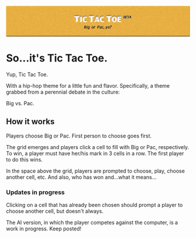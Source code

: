 ![Tic Tac Toe](/imgs/banner_noframe.png)

# So...it's Tic Tac Toe.

Yup, Tic Tac Toe.

With a hip-hop theme for a little fun and flavor. Specifically, a theme grabbed from a perennial debate in the culture: 

Big vs. Pac.

## How it works

Players choose Big or Pac. First person to choose goes first.

The grid emerges and players click a cell to fill with Big or Pac, respectively. To win, a player must have her/his mark in 3 cells in a row. The first player to do this wins.

In the space above the grid, players are prompted to choose, play, choose another cell, etc. And also, who has won and...what it means...

### Updates in progress

Clicking on a cell that has already been chosen should prompt a player to choose another cell, but doesn't always.

The AI version, in which the player competes against the computer, is a work in progress. Keep posted!